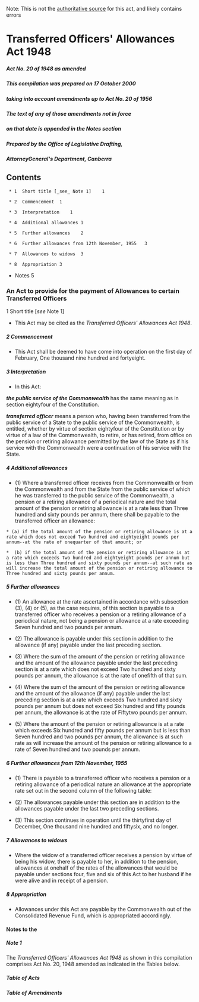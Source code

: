 Note: This is not the [authoritative source](https://www.comlaw.gov.au/Details/C2004C00643) for this act, and likely contains errors

# Transferred Officers' Allowances Act 1948

##### Act No. 20 of 1948 as amended

##### This compilation was prepared on 17 October 2000
##### taking into account amendments up to Act No. 20 of 1956


##### The text of any of those amendments not in force 
##### on that date is appended in the Notes section


##### Prepared by the Office of Legislative Drafting,
##### AttorneyGeneral's Department, Canberra


## Contents

     * 1  Short title [_see_ Note 1]	1

     * 2  Commencement	1

     * 3  Interpretation	1

     * 4  Additional allowances	1

     * 5  Further allowances	2

     * 6  Further allowances from 12th November, 1955	3

     * 7  Allowances to widows	3

     * 8  Appropriation	3

   * Notes		5

### An Act to provide for the payment of Allowances to certain Transferred Officers

1  Short title [_see_ Note 1]

   * This Act may be cited as the _Transferred Officers' Allowances Act 1948_.

##### 2  Commencement

   * This Act shall be deemed to have come into operation on the first day of February, One thousand nine hundred and fortyeight. 

##### 3  Interpretation

   * In this Act: 

**_the public service of the Commonwealth_** has the same meaning as in section eightyfour of the Constitution.

**_transferred officer_** means a person who, having been transferred from the public service of a State to the public service of the Commonwealth, is entitled, whether by virtue of section eightyfour of the Constitution or by virtue of a law of the Commonwealth, to retire, or has retired, from office on the pension or retiring allowance permitted by the law of the State as if his service with the Commonwealth were a continuation of his service with the State. 

##### 4  Additional allowances

   * (1) Where a transferred officer receives from the Commonwealth or from the Commonwealth and from the State from the public service of which he was transferred to the public service of the Commonwealth, a pension or a retiring allowance of a periodical nature and the total amount of the pension or retiring allowance is at a rate less than Three hundred and sixty pounds per annum, there shall be payable to the transferred officer an allowance:

    * (a) if the total amount of the pension or retiring allowance is at a rate which does not exceed Two hundred and eightyeight pounds per annum--at the rate of onequarter of that amount; or

    *  (b) if the total amount of the pension or retiring allowance is at a rate which exceeds Two hundred and eightyeight pounds per annum but is less than Three hundred and sixty pounds per annum--at such rate as will increase the total amount of the pension or retiring allowance to Three hundred and sixty pounds per annum. 

##### 5  Further allowances

   * (1) An allowance at the rate ascertained in accordance with subsection (3), (4) or (5), as the case requires, of this section is payable to a transferred officer who receives a pension or a retiring allowance of a periodical nature, not being a pension or allowance at a rate exceeding Seven hundred and two pounds per annum. 

   * (2) The allowance is payable under this section in addition to the allowance (if any) payable under the last preceding section. 

   * (3) Where the sum of the amount of the pension or retiring allowance and the amount of the allowance payable under the last preceding section is at a rate which does not exceed Two hundred and sixty pounds per annum, the allowance is at the rate of onefifth of that sum. 

   * (4) Where the sum of the amount of the pension or retiring allowance and the amount of the allowance (if any) payable under the last preceding section is at a rate which exceeds Two hundred and sixty pounds per annum but does not exceed Six hundred and fifty pounds per annum, the allowance is at the rate of Fiftytwo pounds per annum. 

   * (5) Where the amount of the pension or retiring allowance is at a rate which exceeds Six hundred and fifty pounds per annum but is less than Seven hundred and two pounds per annum, the allowance is at such rate as will increase the amount of the pension or retiring allowance to a rate of Seven hundred and two pounds per annum. 

##### 6  Further allowances from 12th November, 1955

   * (1) There is payable to a transferred officer who receives a pension or a retiring allowance of a periodical nature an allowance at the appropriate rate set out in the second column of the following table: 

   * (2) The allowances payable under this section are in addition to the allowances payable under the last two preceding sections. 

   * (3) This section continues in operation until the thirtyfirst day of December, One thousand nine hundred and fiftysix, and no longer. 

##### 7  Allowances to widows

   * Where the widow of a transferred officer receives a pension by virtue of being his widow, there is payable to her, in addition to the pension, allowances at onehalf of the rates of the allowances that would be payable under sections four, five and six of this Act to her husband if he were alive and in receipt of a pension. 

##### 8  Appropriation

   * Allowances under this Act are payable by the Commonwealth out of the Consolidated Revenue Fund, which is appropriated accordingly. 

#### Notes to the 

##### Note 1

The _Transferred Officers' Allowances Act 1948_ as shown in this compilation comprises Act No. 20, 1948 amended as indicated in the Tables below.

##### Table of Acts

##### Table of Amendments

